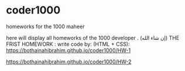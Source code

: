 # coder1000
homeworks for the 1000 maheer


here will display all homeworks of the 1000 developer . (إن شاء الله)
THE FRIST HOMEWORK : write code by: (HTML + CSS):
https://bothainahibrahim.github.io/coder1000/HW-1

https://bothainahibrahim.github.io/coder1000/HW-2
